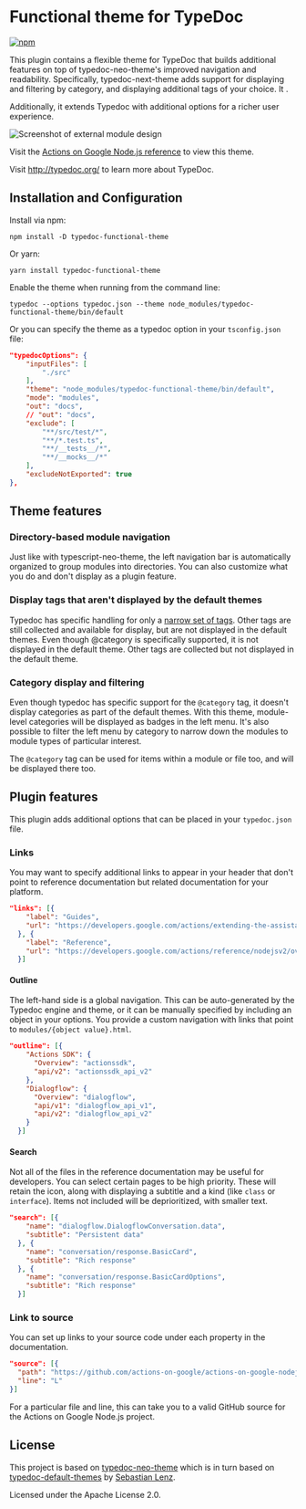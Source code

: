 # Functional theme for TypeDoc

[![npm](https://img.shields.io/npm/v/typedoc-neo-theme.svg)](https://www.npmjs.com/package/typedoc-neo-theme)

This plugin contains a flexible theme for TypeDoc that builds additional features on 
top of typedoc-neo-theme's improved navigation and readability. Specifically, typedoc-next-theme
adds support for displaying and filtering by category, and displaying additional tags of your choice. It .

Additionally, it extends Typedoc with additional options for a richer user experience.

![Screenshot of external module design](./resources/screenshot-dialogflow.png)

Visit the [Actions on Google Node.js reference](https://actions-on-google.github.io/actions-on-google-nodejs)
to view this theme.

Visit http://typedoc.org/ to learn more about TypeDoc.

## Installation and Configuration

Install via npm:

`npm install -D typedoc-functional-theme`

Or yarn:

`yarn install typedoc-functional-theme`

Enable the theme when running from the command line:

`typedoc --options typedoc.json --theme node_modules/typedoc-functional-theme/bin/default`

Or you can specify the theme as a typedoc option in your `tsconfig.json` file:

```json
"typedocOptions": {
    "inputFiles": [
        "./src"
    ],
    "theme": "node_modules/typedoc-functional-theme/bin/default",
    "mode": "modules",
    "out": "docs",
    // "out": "docs",
    "exclude": [
        "**/src/test/*",
        "**/*.test.ts",
        "**/__tests__/*",
        "**/__mocks__/*"
    ],
    "excludeNotExported": true
},
```

## Theme features

### Directory-based module navigation

Just like with typescript-neo-theme, the left navigation bar is automatically organized
to group modules into directories. You can also customize what you do and don't display as a
plugin feature.

### Display tags that aren't displayed by the default themes

Typedoc has specific handling for only a [narrow set of tags](https://typedoc.org/guides/doccomments/#supported-tags). Other tags are still collected and available for display, but are not displayed
in the default themes. Even though @category is specifically supported, it is not displayed in the 
default theme. Other tags are collected but not displayed in the default theme.

### Category display and filtering

Even though typedoc has specific support for the `@category` tag, it doesn't display
categories as part of the default themes. With this theme, module-level categories
will be displayed as badges in the left menu. It's also possible to filter the left menu
by category to narrow down the modules to module types of particular interest.

The `@category` tag can be used for items within a module or file too, and will be displayed
there too.

## Plugin features

This plugin adds additional options that can be placed in your `typedoc.json` file.

### Links
You may want to specify additional links to appear in your header that don't point to
reference documentation but related documentation for your platform.

```json
"links": [{
    "label": "Guides",
    "url": "https://developers.google.com/actions/extending-the-assistant"
  }, {
    "label": "Reference",
    "url": "https://developers.google.com/actions/reference/nodejsv2/overview"
  }]
```

#### Outline
The left-hand side is a global navigation. This can be auto-generated by the Typedoc engine and
theme, or it can be manually specified by including an object in your options. You provide a custom
navigation with links that point to `modules/{object value}.html`.

```json
"outline": [{
    "Actions SDK": {
      "Overview": "actionssdk",
      "api/v2": "actionssdk_api_v2"
    },
    "Dialogflow": {
      "Overview": "dialogflow",
      "api/v1": "dialogflow_api_v1",
      "api/v2": "dialogflow_api_v2"
    }
  }]
```

#### Search
Not all of the files in the reference documentation may be useful for developers. You can select
certain pages to be high priority. These will retain the icon, along with displaying a subtitle and
a kind (like `class` or `interface`). Items not included will be deprioritized, with smaller text.

```json
"search": [{
    "name": "dialogflow.DialogflowConversation.data",
    "subtitle": "Persistent data"
  }, {
    "name": "conversation/response.BasicCard",
    "subtitle": "Rich response"
  }, {
    "name": "conversation/response.BasicCardOptions",
    "subtitle": "Rich response"
  }]
```

### Link to source
You can set up links to your source code under each property in the documentation.

```json
"source": [{
  "path": "https://github.com/actions-on-google/actions-on-google-nodejs/blob/master/src/",
  "line": "L"
}]
```

For a particular file and line, this can take you to a valid GitHub source for the
Actions on Google Node.js project.

## License

This project is based on [typedoc-neo-theme](https://github.com/google/typedoc-neo-theme/tree/master)
which is in turn based on [typedoc-default-themes](https://github.com/TypeStrong/typedoc-default-themes/)
by [Sebastian Lenz](http://www.sebastian-lenz.de).

Licensed under the Apache License 2.0.
